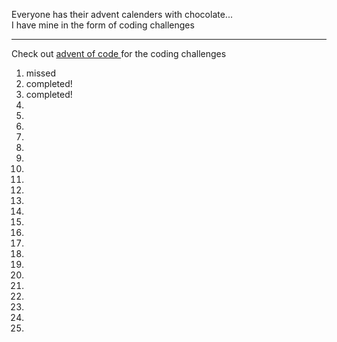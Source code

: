 Everyone has their advent calenders with chocolate...<br>
I have mine in the form of coding challenges
<hr>

Check out 
<a href="https://adventofcode.com/">
  advent of code
</a>
for the coding challenges

<ol>
  <li>missed</li>
  <li>completed!</li>
  <li>completed!</li>
  <li></li>
  <li></li>
  <li></li>
  <li></li>
  <li></li>
  <li></li>
  <li></li>
  <li></li>
  <li></li>
  <li></li>
  <li></li>
  <li></li>
  <li></li>
  <li></li>
  <li></li>
  <li></li>
  <li></li>
  <li></li>
  <li></li>
  <li></li>
  <li></li>
  <li></li>
</ol>
